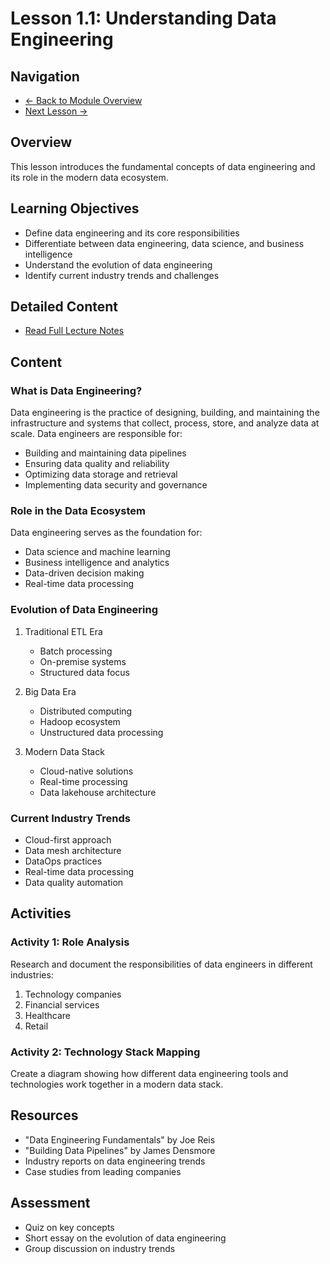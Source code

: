 # Lesson 1.1: Understanding Data Engineering

## Navigation
- [← Back to Module Overview](../README.md)
- [Next Lesson →](./1.2-data-pipeline-lifecycle.md)

## Overview
This lesson introduces the fundamental concepts of data engineering and its role in the modern data ecosystem.

## Learning Objectives
- Define data engineering and its core responsibilities
- Differentiate between data engineering, data science, and business intelligence
- Understand the evolution of data engineering
- Identify current industry trends and challenges

## Detailed Content
- [Read Full Lecture Notes](./lectures/lesson-1-1.md)

## Content

### What is Data Engineering?
Data engineering is the practice of designing, building, and maintaining the infrastructure and systems that collect, process, store, and analyze data at scale. Data engineers are responsible for:

- Building and maintaining data pipelines
- Ensuring data quality and reliability
- Optimizing data storage and retrieval
- Implementing data security and governance

### Role in the Data Ecosystem
Data engineering serves as the foundation for:
- Data science and machine learning
- Business intelligence and analytics
- Data-driven decision making
- Real-time data processing

### Evolution of Data Engineering
1. Traditional ETL Era
   - Batch processing
   - On-premise systems
   - Structured data focus

2. Big Data Era
   - Distributed computing
   - Hadoop ecosystem
   - Unstructured data processing

3. Modern Data Stack
   - Cloud-native solutions
   - Real-time processing
   - Data lakehouse architecture

### Current Industry Trends
- Cloud-first approach
- Data mesh architecture
- DataOps practices
- Real-time data processing
- Data quality automation

## Activities

### Activity 1: Role Analysis
Research and document the responsibilities of data engineers in different industries:
1. Technology companies
2. Financial services
3. Healthcare
4. Retail

### Activity 2: Technology Stack Mapping
Create a diagram showing how different data engineering tools and technologies work together in a modern data stack.

## Resources
- "Data Engineering Fundamentals" by Joe Reis
- "Building Data Pipelines" by James Densmore
- Industry reports on data engineering trends
- Case studies from leading companies

## Assessment
- Quiz on key concepts
- Short essay on the evolution of data engineering
- Group discussion on industry trends 